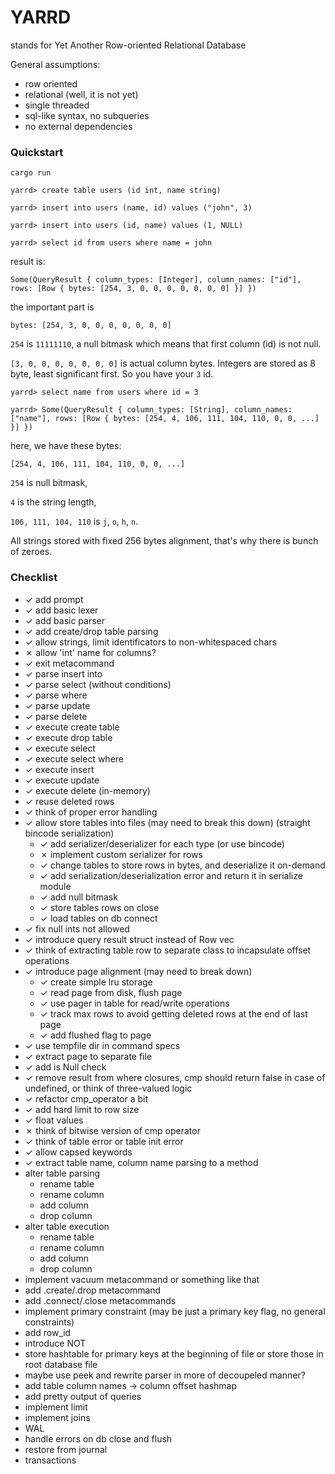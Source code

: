 # YARRD

stands for Yet Another Row-oriented Relational Database

General assumptions:
- row oriented
- relational (well, it is not yet)
- single threaded
- sql-like syntax, no subqueries
- no external dependencies

### Quickstart

```
cargo run

yarrd> create table users (id int, name string)

yarrd> insert into users (name, id) values ("john", 3)

yarrd> insert into users (id, name) values (1, NULL)

yarrd> select id from users where name = john
```

result is:

`Some(QueryResult { column_types: [Integer], column_names: ["id"], rows: [Row { bytes: [254, 3, 0, 0, 0, 0, 0, 0, 0] }] })`

the important part is

`bytes: [254, 3, 0, 0, 0, 0, 0, 0, 0]`

`254` is `11111110`, a null bitmask which means that first column (id) is not null.

`[3, 0, 0, 0, 0, 0, 0, 0]` is actual column bytes. Integers are stored as 8 byte, least
significant first. So you have your `3` id.

```
yarrd> select name from users where id = 3

yarrd> Some(QueryResult { column_types: [String], column_names: ["name"], rows: [Row { bytes: [254, 4, 106, 111, 104, 110, 0, 0, ...] }] })
```

here, we have these bytes:

```
[254, 4, 106, 111, 104, 110, 0, 0, ...]
```

`254` is null bitmask,

`4` is the string length,

`106, 111, 104, 110` is `j`, `o`, `h`, `n`.

All strings stored with fixed 256 bytes alignment, that's why there is bunch of zeroes.

### Checklist
- ✓ add prompt
- ✓ add basic lexer
- ✓ add basic parser
- ✓ add create/drop table parsing
- ✓ allow strings, limit identificators to non-whitespaced chars
- ✗ allow 'int' name for columns?
- ✓ exit metacommand
- ✓ parse insert into
- ✓ parse select (without conditions)
- ✓ parse where
- ✓ parse update
- ✓ parse delete
- ✓ execute create table
- ✓ execute drop table
- ✓ execute select
- ✓ execute select where
- ✓ execute insert
- ✓ execute update
- ✓ execute delete (in-memory)
- ✓ reuse deleted rows
- ✓ think of proper error handling
- ✓ allow store tables into files (may need to break this down) (straight bincode serialization)
  - ✓ add serializer/deserializer for each type (or use bincode)
  - ✗ implement custom serializer for rows
  - ✓ change tables to store rows in bytes, and deserialize it on-demand
  - ✓ add serialization/deserialization error and return it in serialize module
  - ✓ add null bitmask
  - ✓ store tables rows on close
  - ✓ load tables on db connect
- ✓ fix null ints not allowed
- ✓ introduce query result struct instead of Row vec
- ✓ think of extracting table row to separate class to incapsulate offset operations
- ✓ introduce page alignment (may need to break down)
  - ✓ create simple lru storage
  - ✓ read page from disk, flush page
  - ✓ use pager in table for read/write operations
  - ✓ track max rows to avoid getting deleted rows at the end of last page
  - ✓ add flushed flag to page
- ✓ use tempfile dir in command specs
- ✓ extract page to separate file
- ✓ add is Null check
- ✓ remove result from where closures, cmp should return false in case of undefined, or think of three-valued logic
- ✓ refactor cmp_operator a bit
- ✓ add hard limit to row size
- ✓ float values
- ✗ think of bitwise version of cmp operator
- ✓ think of table error or table init error
- ✓ allow capsed keywords
- ✓ extract table name, column name parsing to a method
- alter table parsing
  - rename table
  - rename column
  - add column
  - drop column
- alter table execution
  - rename table
  - rename column
  - add column
  - drop column
- implement vacuum metacommand or something like that
- add .create/.drop metacommand
- add .connect/.close metacommands
- implement primary constraint (may be just a primary key flag, no general constraints)
- add row_id
- introduce NOT
- store hashtable for primary keys at the beginning of file or store those in root database file
- maybe use peek and rewrite parser in more of decoupeled manner?
- add table column names -> column offset hashmap
- add pretty output of queries
- implement limit
- implement joins
- WAL
- handle errors on db close and flush
- restore from journal
- transactions
